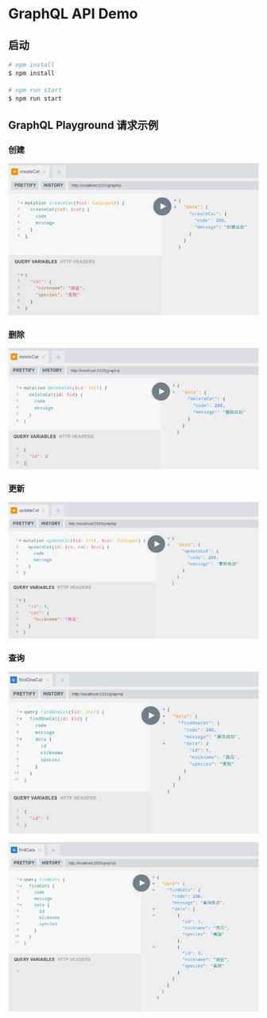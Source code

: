 # GraphQL API Demo

## 启动

```bash
# npm install
$ npm install

# npm run start
$ npm run start
```

## GraphQL Playground 请求示例

### 创建

![创建](./images/createCat.png)

### 删除

![删除](./images/deleteCat.png)

### 更新

![更新](./images/updateCat.png)

### 查询

![查询单个](./images/findOneCat.png)

![查询所有](./images/findCats.png)